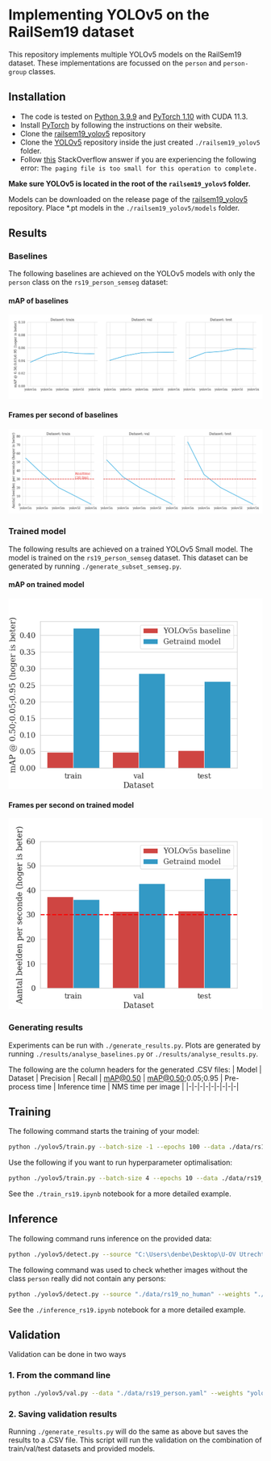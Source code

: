 # Implementing YOLOv5 on the RailSem19 dataset

This repository implements multiple YOLOv5 models on the RailSem19 dataset. These implementations are focussed on the `person` and `person-group` classes.

## Installation

- The code is tested on [Python 3.9.9](https://www.python.org/downloads/) and [PyTorch 1.10](https://pytorch.org/get-started/locally/) with CUDA 11.3.
- Install [PyTorch](https://pytorch.org/get-started/locally/) by following the instructions on their website.
- Clone the [railsem19_yolov5](https://github.com/Denbergvanthijs/railsem19_yolov5) repository
- Clone the [YOLOv5](https://github.com/ultralytics/yolov5) repository inside the just created `./railsem19_yolov5` folder.
- Follow [this](https://stackoverflow.com/a/66800443) StackOverflow answer if you are experiencing the following error: `The paging file is too small for this operation to complete.`

**Make sure YOLOv5 is located in the root of the `railsem19_yolov5` folder.**

Models can be downloaded on the release page of the [railsem19_yolov5](https://github.com/Denbergvanthijs/railsem19_yolov5) repository. Place *.pt models in the `./railsem19_yolov5/models` folder.

## Results

### Baselines

The following baselines are achieved on the YOLOv5 models with only the `person` class on the `rs19_person_semseg` dataset:

#### mAP of baselines

![Baselines mAP](./results/baselines/baselines_mAP.png)

#### Frames per second of baselines

![Baselines time](./results/baselines/baselines_time.png)

### Trained model

The following results are achieved on a trained YOLOv5 Small model. The model is trained on the `rs19_person_semseg` dataset. This dataset can be generated by running `./generate_subset_semseg.py`.

#### mAP on trained model

![mAP after training](./results/trained/trained_mAP.png)

#### Frames per second on trained model

![Time after training](./results/trained/trained_time.png)

### Generating results

Experiments can be run with `./generate_results.py`. Plots are generated by running `./results/analyse_baselines.py` or `./results/analyse_results.py`.

The following are the column headers for the generated .CSV files:
| Model | Dataset | Precision | Recall | mAP@0.50 | mAP@0.50;0.05;0.95 | Pre-process time | Inference time | NMS time per image |
|-|-|-|-|-|-|-|-|-|

## Training

The following command starts the training of your model:

```bash
python ./yolov5/train.py --batch-size -1 --epochs 100 --data ./data/rs19_person.yaml --weights yolov5s.pt --single-cls --workers 1
```

Use the following if you want to run hyperparameter optimalisation:

```bash
python ./yolov5/train.py --batch-size 4 --epochs 10 --data ./data/rs19_person.yaml --weights yolov5s.pt --single-cls --workers 1 --evolve 40
```

See the `./train_rs19.ipynb` notebook for a more detailed example.

## Inference

The following command runs inference on the provided data:

```bash
python ./yolov5/detect.py --source "C:\Users\denbe\Desktop\U-OV Utrecht Tramlijn 22 Cabinerit Utrecht Centraal Centrumzijde - P R Science Park Uithoflijn_Trim.mp4" --weights "./models/yolov5s.pt" --classes 0
```

The following command was used to check whether images without the class `person` really did not contain any persons:

```bash
python ./yolov5/detect.py --source "./data/rs19_no_human" --weights "./models/trained_best.pt" --classes 0 --iou-thres 0.6 --max-det 100 --conf-thres 0.6 --save-txt --save-conf
```

See the `./inference_rs19.ipynb` notebook for a more detailed example.

## Validation

Validation can be done in two ways

### 1. From the command line

```bash
python ./yolov5/val.py --data "./data/rs19_person.yaml" --weights "yolov5s.pt" --batch-size 1 --task val --single-cls
```

### 2. Saving validation results

Running `./generate_results.py` will do the same as above but saves the results to a .CSV file. This script will run the validation on the combination of train/val/test datasets and provided models.
